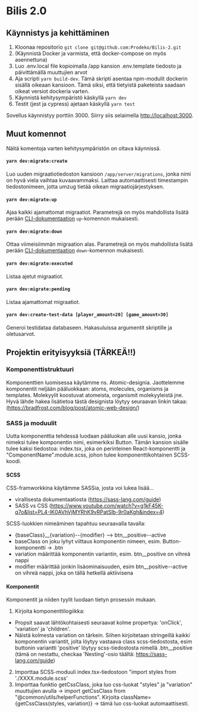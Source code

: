 # Bilis 2.0

## Käynnistys ja kehittäminen

1. Kloonaa repositorio `git clone git@github.com:Prodeko/Bilis-2.git`
2. (Käynnistä Docker ja varmista, että docker-compose on myös asennettuna)
3. Luo .env.local file kopioimalla /app kansion .env.template tiedosto ja päivittämällä muuttujien arvot
4. Aja scripti `yarn build-dev`. Tämä skripti asentaa npm-modulit dockerin sisällä oikeaan kansioon. Tämä siksi, että tietyistä paketeista saadaan oikeat versiot dockeria varten.
5. Käynnistä kehitysympäristö käskyllä `yarn dev`
6. Testit (jest ja cypress) ajetaan käskyllä `yarn test`

Sovellus käynnistyy porttiin 3000. Siirry siis selaimella [http://localhost:3000](http://localhost:3000).

## Muut komennot

Näitä komentoja varten kehitysympäristön on oltava käynnissä.

#### `yarn dev:migrate:create`

Luo uuden migraatiotiedoston kansioon `/app/server/migrations`, jonka nimi on hyvä viela vaihtaa kuvaavammaksi. Laittaa automaattisesti timestampin tiedostonimeen, jotta umzug tietää oikean migraatiojärjestyksen.

#### `yarn dev:migrate:up`

Ajaa kaikki ajamattomat migraatiot. Parametrejä on myös mahdollista lisätä perään [CLI-dokumentaation](https://github.com/sequelize/umzug#cli-usage) `up`-komennon mukaisesti.

#### `yarn dev:migrate:down`

Ottaa viimeisiimmän migraation alas. Parametrejä on myös mahdollista lisätä perään [CLI-dokumentaation](https://github.com/sequelize/umzug#cli-usage) `down`-komennon mukaisesti.

#### `yarn dev:migrate:executed`

Listaa ajetut migraatiot.

#### `yarn dev:migrate:pending`

Listaa ajamattomat migraatiot.

#### `yarn dev:create-test-data [player_amount=20] [game_amount=30]`

Generoi testidataa databaseen. Hakasuluissa argumentit skriptille ja oletusarvot.

## Projektin erityisyyksiä (TÄRKEÄ!!)

### Komponenttistruktuuri
Komponenttien luomisessa käytämme ns. Atomic-designia. Jaottelemme komponentit neljään pääluokkaan: atoms, molecules, organisms ja templates. Molekyylit koostuvat atomeista, organismit molekyyleistä jne. Hyvä lähde hakea lisätietoa tästä designista löytyy seuraavan linkin takaa: (https://bradfrost.com/blog/post/atomic-web-design/)

### SASS ja moduulit
Uutta komponenttia tehdessä luodaan pääluokan alle uusi kansio, jonka nimeksi tulee komponentin nimi, esimerkiksi Button. Tämän kansion sisälle tulee kaksi tiedostoa: index.tsx, joka on perinteinen React-komponentti ja "ComponentName".module.scss, johon tulee komponenttikohtainen SCSS-koodi.

#### SCSS
CSS-framworkkina käytämme SASSia, josta voi lukea lisää...
- virallisesta dokumentaatiosta (https://sass-lang.com/guide)
- SASS vs CSS (https://www.youtube.com/watch?v=g1kF45K-q7o&list=PL4-IK0AVhVjMYRhK9vRPatSlb-9r0aKgh&index=4)

SCSS-luokkien nimeäminen tapahtuu seuraavalla tavalla:
- {baseClass}__{variation}--{modifier} --> btn__positive--active
- baseClass on joku lyhyt viittaus komponentin nimeen, esim. Button-komponentti -> .btn
- variation määrittää komponentin variantin, esim. btn__positive on vihreä nappi
- modifier määrittää jonkin lisäominaisuuden, esim btn__positive--active on vihreä nappi, joka on tällä hetkellä aktiivisena

#### Komponentit
Komponentit ja niiden tyylit luodaan tietyn prosessin mukaan.
1. Kirjoita komponenttilogiikka:
- Propsit saavat lähtökohtaisesti seuraavat kolme propertya: 'onClick', 'variation' ja 'children'.
- Näistä kolmesta variation on tärkein. Siihen kirjoitetaan stringeillä kaikki komponentin variantit, jolta löytyy vastaava class scss-tiedostosta, esim buttonin variantti 'positive' löytyy scss-tiedostosta nimellä .btn__positive (tämä on nestattu, checkaa 'Nesting'-osio täältä: https://sass-lang.com/guide)
2. Importtaa SCSS-moduuli index.tsx-tiedostoon "import styles from './XXXX.module.scss'
3. Importtaa funktio getCssClass, joka luo css-luokat "styles" ja "variation" muuttujien avulla -> import getCssClass from "@common/utils/helperFunctions". Kirjoita className={getCssClass(styles, variation)} -> tämä luo css-luokat automaattisesti.
